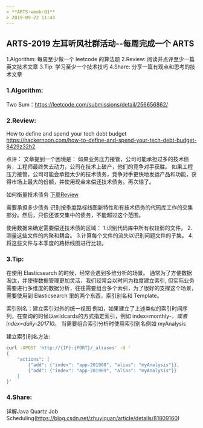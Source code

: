 ```yaml
---
> **ARTS-week-01**
> 2019-09-22 11:43
---
```


## ARTS-2019 左耳听风社群活动--每周完成一个 ARTS
1.Algorithm: 每周至少做一个 leetcode 的算法题
2.Review: 阅读并点评至少一篇英文技术文章
3.Tip: 学习至少一个技术技巧
4.Share: 分享一篇有观点和思考的技术文章

### 1.Algorithm:

Two Sum：https://leetcode.com/submissions/detail/256656862/

### 2.Review:

How to define and spend  your tech debt budget
https://hackernoon.com/how-to-define-and-spend-your-tech-debt-budget-8429z32h2

点评：
文章提到一个困境是：
如果业务压力接管，公司可能承担过多的技术债务，工程师最终失去动力，公司在技术上破产，他们的竞争对手获胜。
如果工程压力接管，公司可能会承担太少的技术债务，竞争对手更快地发运产品和功能，获得市场上最大的份额，并使用现金来偿还技术债务。再次输了。

如何衡量技术债务 [下周Review](https://www.notion.so/stepsize/3-Metrics-to-Understand-Tackle-Technical-Debt-4e7442a592cf40759bdd7e3733b7f815)

需要承担多少债务
识别按季度路标线图新特性和有技术债务的代码库工作的交集部分。然后，只偿还该交集中的债务，不能超过这个范围。

使用数据来确定需要偿还技术债的区域：
1.识别代码库中所有权较弱的文件。
2.测量这些文件的内聚和耦合。
3.计算每个文件的流失以识别问题文件的子集。
4.将这些文件与本季度的路标线图进行比较。

### 3.Tip:

在使用 Elasticsearch 的时候，经常会遇到多维分析的场景。
通常为了方便数据淘汰，并使得数据管理更加灵活，我们经常会以时间为粒度建立索引,
但实际业务需要进行多维度的数据分析，往往需要组合多个索引，为了很好的支撑这个场景，
需要使用到 Elasticsearch 里的两个东西，索引别名和 Template。

索引别名：建立索引对外的统一视图
例如，如果建立了上述类似的索引时间序列，在查询的时候以wildcards的方式指定索引，例如 index=monthly-*，或者 index=daily-201710*。
当需要组合索引分析时使用索引别名例如 myAnalysis

建立索引别名方法:
``` bash
curl -XPOST 'http://{IP}:{PORT}/_aliases' -d '
{
    "actions": [
        {"add": {"index": "app-201908", "alias": "myAnalysis"}},
        {"add": {"index": "app-201909", "alias": "myAnalysis"}} 
    ]
}'
```

### 4.Share:

详解Java Quartz Job Scheduling(https://blog.csdn.net/zhuyiquan/article/details/81809160)
